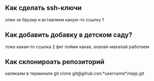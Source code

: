 <h2> Как сделать ssh-ключи </h2>
<p>опен зе брузир и вставляем какую-то ссылку 1 </p>
<h2> Как добавить добавку в детском саду?</h2>
<p>тоже какая-то ссылка 2 фиг пойми какая, ахалай-махалай работаем </p>
<h2>Как склонироать репозиторий</h2>
<p>калякаем в терминале git clone git@gihub.con:*username*/repp.git</p>